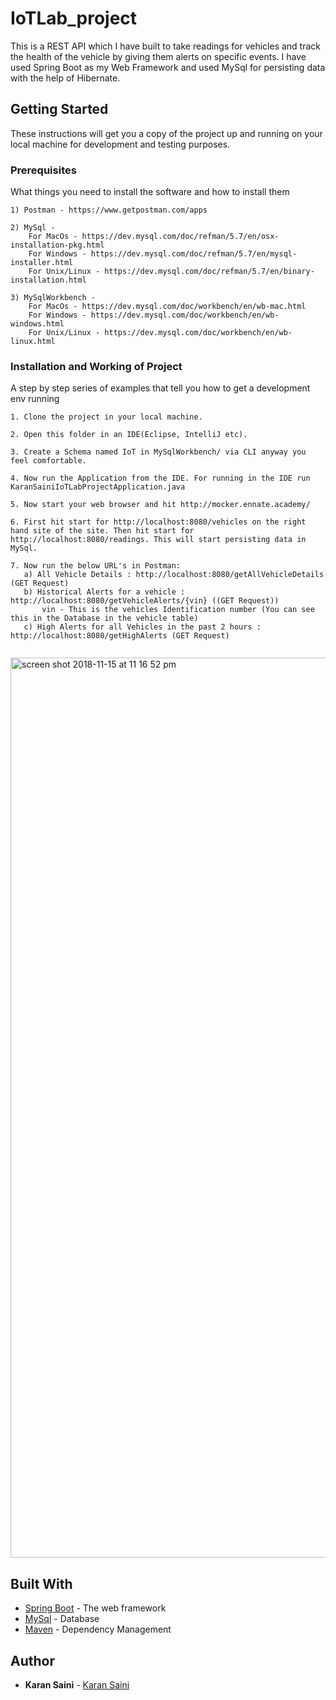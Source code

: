 # IoTLab_project

This is a REST API which I have built to take readings for vehicles and track the health of the vehicle by giving them alerts on specific events. I have used Spring Boot as my Web Framework and used MySql for persisting data with the help of Hibernate.

## Getting Started

These instructions will get you a copy of the project up and running on your local machine for development and testing purposes.

### Prerequisites

What things you need to install the software and how to install them

```
1) Postman - https://www.getpostman.com/apps

2) MySql - 
    For MacOs - https://dev.mysql.com/doc/refman/5.7/en/osx-installation-pkg.html
    For Windows - https://dev.mysql.com/doc/refman/5.7/en/mysql-installer.html
    For Unix/Linux - https://dev.mysql.com/doc/refman/5.7/en/binary-installation.html

3) MySqlWorkbench - 
    For MacOs - https://dev.mysql.com/doc/workbench/en/wb-mac.html
    For Windows - https://dev.mysql.com/doc/workbench/en/wb-windows.html
    For Unix/Linux - https://dev.mysql.com/doc/workbench/en/wb-linux.html
```

### Installation and Working of Project

A step by step series of examples that tell you how to get a development env running

```
1. Clone the project in your local machine.

2. Open this folder in an IDE(Eclipse, IntelliJ etc).

3. Create a Schema named IoT in MySqlWorkbench/ via CLI anyway you feel comfortable.

4. Now run the Application from the IDE. For running in the IDE run KaranSainiIoTLabProjectApplication.java

5. Now start your web browser and hit http://mocker.ennate.academy/

6. First hit start for http://localhost:8080/vehicles on the right hand site of the site. Then hit start for http://localhost:8080/readings. This will start persisting data in MySql.

7. Now run the below URL's in Postman:
   a) All Vehicle Details : http://localhost:8080/getAllVehicleDetails (GET Request)
   b) Historical Alerts for a vehicle : http://localhost:8080/getVehicleAlerts/{vin} ((GET Request))
       vin - This is the vehicles Identification number (You can see this in the Database in the vehicle table)
   c) High Alerts for all Vehicles in the past 2 hours : http://localhost:8080/getHighAlerts (GET Request)
  
```

 <img width="1440" alt="screen shot 2018-11-15 at 11 16 52 pm" src="https://user-images.githubusercontent.com/37518846/48597612-b045d700-e92c-11e8-8fee-3cefd44dc510.png">
 

## Built With

* [Spring Boot](https://spring.io/guides/gs/spring-boot/) - The web framework
* [MySql](https://www.mysql.com/) - Database
* [Maven](https://maven.apache.org/) - Dependency Management
 
## Author

* **Karan Saini** - [Karan Saini](https://github.com/KaranSaini92837)
